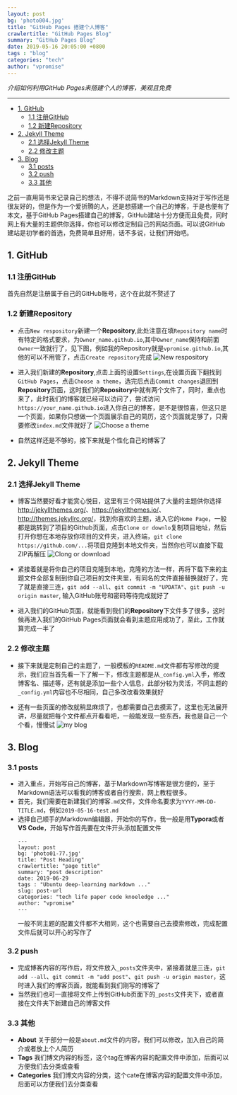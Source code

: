 ```yaml
---
layout: post
bg: 'photo004.jpg'
title: "GitHub Pages 搭建个人博客"
crawlertitle: "GitHub Pages Blog"
summary: "GitHub Pages Blog"
date: 2019-05-16 20:05:00 +0800
tags : "blog"
categories: "tech"
author: "vpromise"
---
```


*介绍如何利用GitHub Pages来搭建个人的博客，美观且免费*

---

- [1. GitHub](#1-github)
  - [1.1 注册GitHub](#11-注册github)
  - [1.2 新建Repository](#12-新建repository)
- [2. Jekyll Theme](#2-jekyll-theme)
  - [2.1 选择Jekyll Theme](#21-选择jekyll-theme)
  - [2.2 修改主题](#22-修改主题)
- [3. Blog](#3-blog)
  - [3.1 posts](#31-posts)
  - [3.2 push](#32-push)
  - [3.3 其他](#33-其他)


之前一直用简书来记录自己的想法，不得不说简书的Markdown支持对于写作还是很友好的，但是作为一个爱折腾的人，还是想搭建一个自己的博客，于是也便有了本文，基于GitHub Pages搭建自己的博客，GitHub建站十分方便而且免费，同时网上有大量的主题供你选择，你也可以修改定制自己的网站页面。可以说GitHub建站是初学者的首选，免费简单且好用，话不多说，让我们开始吧。


##  1. GitHub

### 1.1 注册GitHub

首先自然是注册属于自己的GitHub账号，这个在此就不赘述了

### 1.2 新建Repository

- 点击`New respository`新建一个**Repository**,此处注意在填`Repository name`时有特定的格式要求，为`Owner_name.github.io`,其中`Owner_name`保持和前面`Owner`一致就行了，见下图，例如我的Repository就是`vpromise.github.io`,其他的可以不用管了，点击`Create repository`完成
![New respository](https://i.loli.net/2019/05/17/5cde197c8b70898182.png)

- 进入我们新建的**Repository**,点击上面的设置`Settings`,在设置页面下翻找到`GitHub Pages`，点击`Choose a theme`，选完后点击`Commit changes`退回到**Repository**页面，这时我们的**Repository**中就有两个文件了，同时，重点也来了，此时我们的博客就已经可以访问了，尝试访问`https://your_name.github.io`进入你自己的博客，是不是很惊喜，但这只是一个页面，如果你只想做一个页面展示自己的简历，这个页面就足够了，只需要修改`index.md`文件就好了
![Choose a theme](https://i.loli.net/2019/05/16/5cdd72e1e155297958.png)

- 自然这样还是不够的，接下来就是个性化自己的博客了

  

## 2. Jekyll Theme

### 2.1 选择Jekyll Theme

- 博客当然要好看才能赏心悦目，这里有三个网站提供了大量的主题供你选择<http://jekyllthemes.org/>、<https://jekyllthemes.io/>、<http://themes.jekyllrc.org/>，找到你喜欢的主题，进入它的`Home Page`，一般都是跳转到了项目的Github页面，点击`Clone or downlo`复制项目地址，然后打开你想在本地存放你项目的文件夹，进入终端，`git clone https://github.com/...`将项目克隆到本地文件夹，当然你也可以直接下载ZIP再解压
![Clong or download](https://i.loli.net/2019/05/16/5cdd72e21316790298.png)

- 紧接着就是将你自己的项目克隆到本地，克隆的方法一样，再将下载下来的主题文件全部复制到你自己项目的文件夹里，有同名的文件直接替换就好了，完了就是直接三连，`git add --all`、`git commit -m "UPDATA"`、`git push -u origin master`, 输入GitHub账号和密码等待完成就好了

- 进入我们的GitHub页面，就能看到我们的**Repository**下文件多了很多，这时候再进入我们的GitHub Pages页面就会看到主题应用成功了，至此，工作就算完成一半了

### 2.2 修改主题

- 接下来就是定制自己的主题了，一般模板的`README.md`文件都有写修改的提示，我们应当首先看一下了解一下，修改主题都是从`_config.yml`入手，修改博客名、描述等，还有就是添加一些个人信息，此部分较为灵活，不同主题的`_config.yml`内容也不尽相同，自己多改改看效果就好

- 还有一些页面的修改就稍显麻烦了，也都需要自己去摸索了，这里也无法展开讲，尽量就把每个文件都点开看看吧，一般能发现一些东西，我也是自己一个个看，慢慢试
![my blog](https://i.loli.net/2019/05/17/5cde0f6775da791234.png)


## 3. Blog

### 3.1 posts

- 进入重点，开始写自己的博客，基于Markdown写博客是很方便的，至于Markdown语法可以看我的博客或者自行搜索，网上教程很多。
- 首先，我们需要在新建我们的博客`.md`文件，文件命名要求为`YYYY-MM-DD-TITLE.md`，例如`2019-05-16-test.md`
- 选择自己顺手的Markdown编辑器，开始你的写作，我一般是用**Typora**或者**VS Code**，开始写作首先要在文件开头添加配置文件
  ```
  ---
  layout: post
  bg: 'photo01-77.jpg'
  title: "Post Heading"
  crawlertitle: "page title"
  summary: "post description"
  date: 2019-06-29
  tags : "Ubuntu deep-learning markdown ..."
  slug: post-url
  categories: "tech life paper code knoeledge ..."
  author: "vpromise"
  ---
  ```
  一般不同主题的配置文件都不大相同，这个也需要自己去摸索修改，完成配置文件后就可以开心的写作了

### 3.2 push

- 完成博客内容的写作后，将文件放入`_posts`文件夹中，紧接着就是三连，`git add --all`、`git commit -m "add post"`、`git push -u origin master`，这时进入我们的博客页面，就能看到我们刚写的博客了
- 当然我们也可一直接将文件上传到GitHub页面下的`_posts`文件夹下，或者直接在文件夹下新建自己的博客文件

### 3.3 其他

- **About** 关于部分一般是`about.md`文件的内容，我们可以修改，加入自己的简介或者放上个人简历
- **Tags** 我们博文内容的标签，这个tag在博客内容的配置文件中添加，后面可以方便我们去分类或查看
- **Categories** 我们博文内容的分类，这个cate在博客内容的配置文件中添加，后面可以方便我们去分类查看
